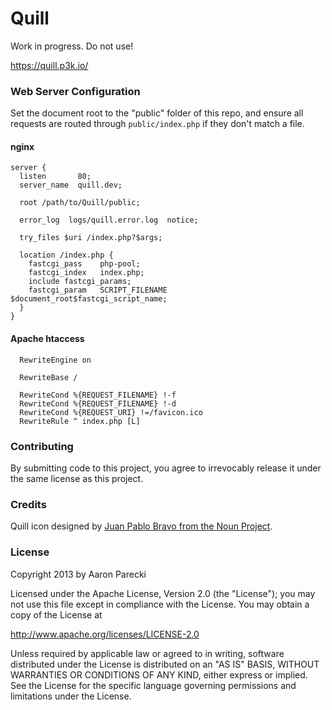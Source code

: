 Quill
=====

Work in progress. Do not use!

https://quill.p3k.io/


### Web Server Configuration

Set the document root to the "public" folder of this repo, and ensure all requests are routed through `public/index.php` if they don't match a file.

#### nginx

```
server {
  listen       80;
  server_name  quill.dev;

  root /path/to/Quill/public;

  error_log  logs/quill.error.log  notice;

  try_files $uri /index.php?$args;

  location /index.php {
    fastcgi_pass    php-pool;
    fastcgi_index   index.php;
    include fastcgi_params;
    fastcgi_param   SCRIPT_FILENAME $document_root$fastcgi_script_name;
  }
}
```

#### Apache htaccess

```
  RewriteEngine on

  RewriteBase /

  RewriteCond %{REQUEST_FILENAME} !-f
  RewriteCond %{REQUEST_FILENAME} !-d
  RewriteCond %{REQUEST_URI} !=/favicon.ico
  RewriteRule ^ index.php [L]
```


### Contributing

By submitting code to this project, you agree to irrevocably release it under the same license as this project.


### Credits 

Quill icon designed by [Juan Pablo Bravo from the Noun Project](http://thenounproject.com/term/quill/17013/).


### License

Copyright 2013 by Aaron Parecki

Licensed under the Apache License, Version 2.0 (the "License");
you may not use this file except in compliance with the License.
You may obtain a copy of the License at

http://www.apache.org/licenses/LICENSE-2.0

Unless required by applicable law or agreed to in writing, software
distributed under the License is distributed on an "AS IS" BASIS,
WITHOUT WARRANTIES OR CONDITIONS OF ANY KIND, either express or implied.
See the License for the specific language governing permissions and
limitations under the License.
